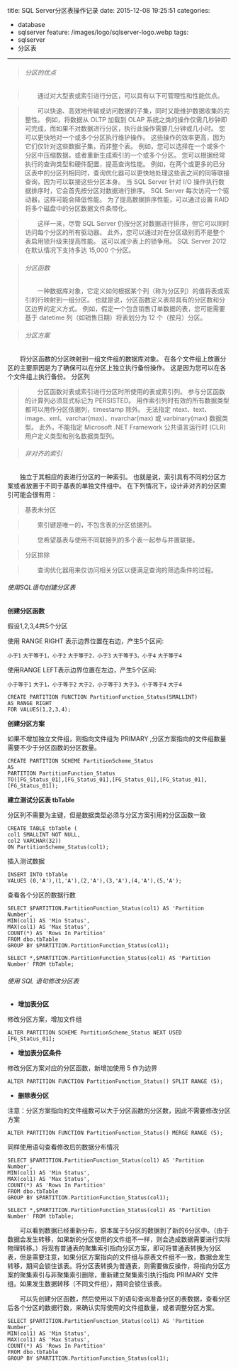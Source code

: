 title: SQL Server分区表操作记录
date: 2015-12-08 19:25:51
categories:
  - database
  - sqlserver
feature: /images/logo/sqlserver-logo.webp
tags:
  - sqlserver
  - 分区表
---
>###### 分区的优点

>　　通过对大型表或索引进行分区，可以具有以下可管理性和性能优点。

>　　可以快速、高效地传输或访问数据的子集，同时又能维护数据收集的完整性。 例如，将数据从 OLTP 加载到 OLAP 系统之类的操作仅需几秒钟即可完成，而如果不对数据进行分区，执行此操作需要几分钟或几小时。
您可以更快地对一个或多个分区执行维护操作。 这些操作的效率更高，因为它们仅针对这些数据子集，而非整个表。 例如，您可以选择在一个或多个分区中压缩数据，或者重新生成索引的一个或多个分区。
您可以根据经常执行的查询类型和硬件配置，提高查询性能。 例如，在两个或更多的已分区表中的分区列相同时，查询优化器可以更快地处理这些表之间的同等联接查询，因为可以联接这些分区本身。
当 SQL Server 针对 I/O 操作执行数据排序时，它会首先按分区对数据进行排序。 SQL Server 每次访问一个驱动器，这样可能会降低性能。 为了提高数据排序性能，可以通过设置 RAID 将多个磁盘中的分区数据文件条带化。

>　　这样一来，尽管 SQL Server 仍按分区对数据进行排序，但它可以同时访问每个分区的所有驱动器。
此外，您可以通过对在分区级别而不是整个表启用锁升级来提高性能。 这可以减少表上的锁争用。
SQL Server 2012 在默认情况下支持多达 15,000 个分区。

<!-- more -->

>###### 分区函数
>　　一种数据库对象，它定义如何根据某个列（称为分区列）的值将表或索引的行映射到一组分区。 也就是说，分区函数定义表将具有的分区数和分区边界的定义方式。 例如，假定一个包含销售订单数据的表，您可能需要
基于 datetime 列（如销售日期）将表划分为 12 个（按月）分区。

>###### 分区方案
　　将分区函数的分区映射到一组文件组的数据库对象。 在各个文件组上放置分区的主要原因是为了确保可以在分区上独立执行备份操作。 这是因为您可以在各个文件组上执行备份。
分区列

>　　分区函数对表或索引进行分区时所使用的表或索引列。 参与分区函数的计算列必须显式标记为 PERSISTED。 用作索引列时有效的所有数据类型都可以用作分区依据列，timestamp 除外。
无法指定 ntext、text、image、xml、varchar(max)、nvarchar(max) 或 varbinary(max) 数据类型。 此外，不能指定 Microsoft .NET Framework 公共语言运行时 (CLR) 用户定义类型和别名数据类型列。

>###### 非对齐的索引
　　独立于其相应的表进行分区的一种索引。 也就是说，索引具有不同的分区方案或者放置于不同于基表的单独文件组中。 在下列情况下，设计非对齐的分区索引可能会很有用：

>基表未分区

>　　索引键是唯一的，不包含表的分区依据列。

>　　您希望基表与使用不同联接列的多个表一起参与并置联接。

>分区排除

>　　查询优化器用来仅访问相关分区以便满足查询的筛选条件的过程。

###### 使用SQL语句创建分区表

**创建分区函数**

假设1,2,3,4共5个分区

使用 RANGE RIGHT 表示边界位置在右边，产生5个区间:

`小于1` `大于等于1，小于2` `大于等于2，小于3` `大于等于3，小于4` `大于等于4`

使用RANGE LEFT表示边界位置在左边，产生5个区间:

`小于等于1` `大于1，小于等于2` `大于2，小于等于3` `大于3，小于等于4` `大于4`
```
CREATE PARTITION FUNCTION PartitionFunction_Status(SMALLINT)
AS RANGE RIGHT 
FOR VALUES(1,2,3,4);
```

**创建分区方案**

如果不增加独立文件组，则指向文件组为 PRIMARY ,分区方案指向的文件组数量需要不少于分区函数的分区数量。
```
CREATE PARTITION SCHEME PartitionScheme_Status
AS
PARTITION PartitionFunction_Status
TO([FG_Status_01],[FG_Status_01],[FG_Status_01],[FG_Status_01],[FG_Status_01]);
```

**建立测试分区表 tbTable**

分区列不需要为主键，但是数据类型必须与分区方案引用的分区函数一致
```
CREATE TABLE tbTable (
col1 SMALLINT NOT NULL,
col2 VARCHAR(32))
ON PartitionScheme_Status(col1);
```
插入测试数据
```
INSERT INTO tbTable
VALUES (0,'A'),(1,'A'),(2,'A'),(3,'A'),(4,'A'),(5,'A');
```
查看各个分区的数据行数
```
SELECT $PARTITION.PartitionFunction_Status(col1) AS 'Partition Number',
MIN(col1) AS 'Min Status',
MAX(col1) AS 'Max Status',
COUNT(*) AS 'Rows In Partition'
FROM dbo.tbTable
GROUP BY $PARTITION.PartitionFunction_Status(col1);
```

```
SELECT *,$PARTITION.PartitionFunction_Status(col1) AS 'Partition Number' FROM tbTable;
```

###### 使用 SQL 语句修改分区表
* **增加表分区**

修改分区方案，增加文件组
```
ALTER PARTITION SCHEME PartitionScheme_Status NEXT USED [FG_Status_01];
```
* **增加表分区条件**

修改分区方案对应的分区函数，新增加使用 5 作为边界
```
ALTER PARTITION FUNCTION PartitionFunction_Status() SPLIT RANGE (5);
```
* **删除表分区** 

注意：分区方案指向的文件组数可以大于分区函数的分区数，因此不需要修改分区方案
``` 
ALTER PARTITION FUNCTION PartitionFunction_Status() MERGE RANGE (5);
```

同样使用语句查看修改后的数据分布情况
```
SELECT $PARTITION.PartitionFunction_Status(col1) AS 'Partition Number',
MIN(col1) AS 'Min Status',
MAX(col1) AS 'Max Status',
COUNT(*) AS 'Rows In Partition'
FROM dbo.tbTable
GROUP BY $PARTITION.PartitionFunction_Status(col1);
```

```
SELECT *,$PARTITION.PartitionFunction_Status(col1) AS 'Partition Number' FROM tbTable;
```
　　可以看到数据已经重新分布，原本属于5分区的数据到了新的6分区中。（由于数据会发生转移，如果新的分区使用的文件组不一样，则会造成数据需要进行实际物理转移。）将现有普通表的聚集索引指向分区方案，即可将普通表转换为分区表，但是需要注意，如果分区方案指向的文件组与原表文件组不一致，数据会发生转移，期间会锁住该表。将分区表转换为普通表，则需要做反操作，将指向分区方案的聚集索引与非聚集索引删除，重新建立聚集索引执行指向 PRIMARY 文件组。如果发生数据转移（不同文件组），期间会锁住该表。

　　可以先创建分区函数，然后使用以下的语句查询准备分区的表数据，查看分区后各个分区的数据行数，来确认实际使用的文件组数量，或者调整分区方案。
```
SELECT $PARTITION.PartitionFunction_Status(col1) AS 'Partition Number',
MIN(col1) AS 'Min Status',
MAX(col1) AS 'Max Status',
COUNT(*) AS 'Rows In Partition'
FROM dbo.tbTable
GROUP BY $PARTITION.PartitionFunction_Status(col1);
```